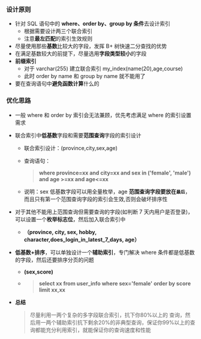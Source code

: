 ### 设计原则

- 针对 SQL 语句中的 **where、order by、group by 条件**去设计索引
  - 根据需要设计两三个联合索引
  - 注意**最左匹配**的索引生效规则
- 尽量使用那些**基数**比较大的字段，发挥 B+ 树快速二分查找的优势
- 在满足基数较大的前提下，尽量选用**字段类型较小**的字段
- **前缀索引** 
  - 对于 varchar(255) 建立联合索引  my_index(name(20),age,course)
  - 此时 order by name 和 group by name 就不能用了
- 要在查询语句中**避免函数计算**什么的

### 优化思路

- 一般 where 和 order by 索引会无法兼顾，优先考虑满足 where 的索引设置需求

- 联合索引中**低基数**字段和需要**范围查询**字段的索引设计

  - 联合索引设计：(province,city,sex,age)

  - 查询语句：

    > **where province=xx and city=xx and sex in ('female', 'male') and age >=xx and age<=xx**

  - 说明：sex 低基数字段可以用全量枚举，age **范围查询字段要放在`最后`**，而且只有第一个范围查询字段的索引会生效,否则会破坏排序性

- 对于其他不能用上范围查询但需要查询的字段(如判断 7 天内用户是否登录)，可以设置一个**枚举标志位**，然后加入联合索引中

  - **（province, city, sex, hobby, character,does_login_in_latest_7_days, age）**

- **低基数+排序**，可以单独设计一个**辅助索引**，专门解决 where 条件都是低基数的字段，然后还要排序分页的问题

  - **(sex,score)**

  - > **select xx from user_info where sex='female' order by score limit xx,xx**

- **总结**

  > 尽量利用一两个复杂的多字段联合索引，抗下你80%以上的 查询，然后用一两个辅助索引抗下剩余20%的非典型查询，保证你99%以上的查询都能充分利用索引，就能保证你的查询速度和性能
  
  

